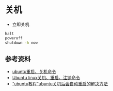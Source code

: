 # 关机

* 立即关机
```bash
halt
poweroff
shutdown -h now
```

## 参考资料
* [ubuntu重启、关机命令](https://www.cnblogs.com/jiu0821/p/8420672.html)
* [Ubuntu linux关机、重启、注销命令](https://www.jianshu.com/p/1b505ef1c5c1)
* [“ubuntu教程”ubuntu关机后会自动重启的解决方法](http://www.oawhy.com/html/11810/index.html)
